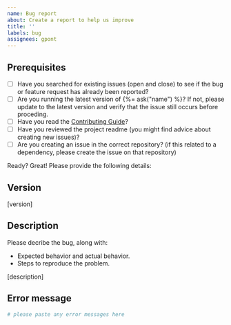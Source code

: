 ```yaml
---
name: Bug report
about: Create a report to help us improve
title: ''
labels: bug
assignees: gpont
---
```


## Prerequisites

- [ ] Have you searched for existing issues (open and close) to see if the bug or feature request has already been reported?
- [ ] Are you running the latest version of {%= ask("name") %}? If not, please update to the latest version and verify that the issue still occurs before proceding.
- [ ] Have you read the [Contributing Guide](../CONTRIBUTING.md)?
- [ ] Have you reviewed the project readme (you might find advice about creating new issues)?
- [ ] Are you creating an issue in the correct repository? (if this related to a dependency, please create the issue on that repository)

Ready? Great! Please provide the following details:

## Version

[version]

## Description

Please decribe the bug, along with:

- Expected behavior and actual behavior.
- Steps to reproduce the problem.

[description]

## Error message

```sh
# please paste any error messages here
```
